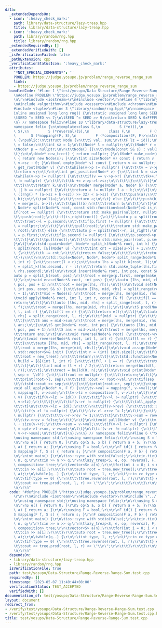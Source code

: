 ```yaml
---
data:
  _extendedDependsOn:
  - icon: ':heavy_check_mark:'
    path: library/data-structure/lazy-treap.hpp
    title: library/data-structure/lazy-treap.hpp
  - icon: ':heavy_check_mark:'
    path: library/random/rng.hpp
    title: library/random/rng.hpp
  _extendedRequiredBy: []
  _extendedVerifiedWith: []
  _isVerificationFailed: false
  _pathExtension: cpp
  _verificationStatusIcon: ':heavy_check_mark:'
  attributes:
    '*NOT_SPECIAL_COMMENTS*': ''
    PROBLEM: https://judge.yosupo.jp/problem/range_reverse_range_sum
    links:
    - https://judge.yosupo.jp/problem/range_reverse_range_sum
  bundledCode: "#line 1 \"test/yosupo/Data-Structure/Range-Reverse-Range-Sum.test.cpp\"\
    \n#define PROBLEM \"https://judge.yosupo.jp/problem/range_reverse_range_sum\"\r\
    \n\r\n#include <iostream>\r\n#include <vector>\r\n#line 4 \"library/data-structure/lazy-treap.hpp\"\
    \n#include <algorithm>\n#include <cassert>\n#include <chrono>\n#include <functional>\n\
    #include <tuple>\n#line 3 \"library/random/rng.hpp\"\n\nnamespace felix {\n\n\
    inline unsigned long long rng() {\n\tstatic unsigned long long SEED = std::chrono::steady_clock::now().time_since_epoch().count();\n\
    \tSEED ^= SEED << 7;\n\tSEED ^= SEED >> 9;\n\treturn SEED & 0xFFFFFFFFULL;\n}\n\
    \n} // namespace felix\n#line 10 \"library/data-structure/lazy-treap.hpp\"\n\n\
    namespace felix {\n\ntemplate<class S,\n         S (*e)(),\n         S (*op)(S,\
    \ S),\n         S (*reversal)(S),\n         class F,\n         F (*id)(),\n  \
    \       S (*mapping)(F, S),\n         F (*composition)(F, F)>\nstruct lazy_treap\
    \ {\npublic:\n\tstruct Node {\n\t\tS val, sum;\n\t\tF lz = id();\n\t\tbool rev\
    \ = false;\n\t\tint sz = 1;\n\t\tNode* l = nullptr;\n\t\tNode* r = nullptr;\n\t\
    \tNode* p = nullptr;\n\n\t\tNode() {}\n\t\tNode(const S& s) : val(s), sum(s) {}\n\
    \t};\n\n\tNode* new_tree() { return nullptr; }\n\tNode* make_node(const S& s)\
    \ { return new Node(s); }\n\n\tint size(Node* v) const { return v != nullptr ?\
    \ v->sz : 0; }\n\tbool empty(Node* v) const { return v == nullptr; }\n\n\tNode*\
    \ get_root(Node* v) {\n\t\twhile(v->p != nullptr) {\n\t\t\tv = v->p;\n\t\t}\n\t\
    \treturn v;\n\t}\n\n\tint get_position(Node* v) {\n\t\tint k = size(v->l);\n\t\
    \twhile(v->p != nullptr) {\n\t\t\tif(v == v->p->r) {\n\t\t\t\tk++;\n\t\t\t\tif(v->p->l\
    \ != nullptr) {\n\t\t\t\t\tk += v->p->l->sz;\n\t\t\t\t}\n\t\t\t}\n\t\t\tv = v->p;\n\
    \t\t}\n\t\treturn k;\n\t}\n\n\tNode* merge(Node* a, Node* b) {\n\t\tif(a == nullptr\
    \ || b == nullptr) {\n\t\t\treturn a != nullptr ? a : b;\n\t\t}\n\t\tif((int)\
    \ ((rng() * (a->sz + b->sz)) >> 32) < a->sz) {\n\t\t\tpush(a);\n\t\t\ta->r = merge(a->r,\
    \ b);\n\t\t\tpull(a);\n\t\t\treturn a;\n\t\t} else {\n\t\t\tpush(b);\n\t\t\tb->l\
    \ = merge(a, b->l);\n\t\t\tpull(b);\n\t\t\treturn b;\n\t\t}\n\t}\n\n\tstd::pair<Node*,\
    \ Node*> split(Node*& root, const std::function<bool(Node*)>& is_right) {\n\t\t\
    if(root == nullptr) {\n\t\t\treturn std::make_pair(nullptr, nullptr);\n\t\t}\n\
    \t\tpush(root);\n\t\tif(is_right(root)) {\n\t\t\tauto p = split(root->l, is_right);\n\
    \t\t\troot->l = p.second;\n\t\t\tif(p.first != nullptr) {\n\t\t\t\tp.first->p\
    \ = nullptr;\n\t\t\t}\n\t\t\tpull(root);\n\t\t\treturn std::make_pair(p.first,\
    \ root);\n\t\t} else {\n\t\t\tauto p = split(root->r, is_right);\n\t\t\troot->r\
    \ = p.first;\n\t\t\tif(p.second != nullptr) {\n\t\t\t\tp.second->p = nullptr;\n\
    \t\t\t}\n\t\t\tpull(root);\n\t\t\treturn std::make_pair(root, p.second);\n\t\t\
    }\n\t}\n\n\tstd::pair<Node*, Node*> split_k(Node*& root, int k) {\n\t\treturn\
    \ split(root, [&](Node* u) {\n\t\t\tint cnt = size(u->l) + 1;\n\t\t\tif(k >= cnt)\
    \ {\n\t\t\t\tk -= cnt;\n\t\t\t\treturn false;\n\t\t\t}\n\t\t\treturn true;\n\t\
    \t});\n\t}\n\n\tstd::tuple<Node*, Node*, Node*> split_range(Node*& root, int l,\
    \ int r) {\n\t\tassert(l < r);\n\t\tauto lhs = split_k(root, l);\n\t\tauto rhs\
    \ = split_k(lhs.second, r - l);\n\t\treturn std::make_tuple(lhs.first, rhs.first,\
    \ rhs.second);\n\t}\n\n\tvoid insert(Node*& root, int pos, const S& s) {\n\t\t\
    auto p = split_k(root, pos);\n\t\troot = merge(p.first, merge(make_node(s), p.second));\n\
    \t}\n\n\tvoid erase(Node*& root, int pos) {\n\t\tauto [lhs, mid, rhs] = split_range(root,\
    \ pos, pos + 1);\n\t\troot = merge(lhs, rhs);\n\t}\n\n\tvoid set(Node*& root,\
    \ int pos, const S& s) {\n\t\tauto [lhs, mid, rhs] = split_range(root, pos, pos\
    \ + 1);\n\t\t*mid = Node(s);\n\t\troot = merge(lhs, merge(mid, rhs));\n\t}\n\n\
    \tvoid apply(Node*& root, int l, int r, const F& f) {\n\t\tif(l == r) {\n\t\t\t\
    return;\n\t\t}\n\t\tauto [lhs, mid, rhs] = split_range(root, l, r);\n\t\tall_apply(mid,\
    \ f);\n\t\troot = merge(lhs, merge(mid, rhs));\n\t}\n\n\tS prod(Node*& root, int\
    \ l, int r) {\n\t\tif(l == r) {\n\t\t\treturn e();\n\t\t}\n\t\tauto [lhs, mid,\
    \ rhs] = split_range(root, l, r);\n\t\tif(mid != nullptr) {\n\t\t\tpush(mid);\n\
    \t\t}\n\t\tS ans = mid->sum;\n\t\troot = merge(lhs, merge(mid, rhs));\n\t\treturn\
    \ ans;\n\t}\n\n\tS get(Node*& root, int pos) {\n\t\tauto [lhs, mid, rhs] = split_range(root,\
    \ pos, pos + 1);\n\t\tS ans = mid->val;\n\t\troot = merge(lhs, merge(mid, rhs));\n\
    \t\treturn ans;\n\t}\n\n\tvoid reverse(Node*& root) {\n\t\troot->rev ^= 1;\n\t\
    }\n\n\tvoid reverse(Node*& root, int l, int r) {\n\t\tif(l == r) {\n\t\t\treturn;\n\
    \t\t}\n\t\tauto [lhs, mid, rhs] = split_range(root, l, r);\n\t\treverse(mid);\n\
    \t\troot = merge(lhs, merge(mid, rhs));\n\t}\n\n\tvoid assign(Node*& root, const\
    \ std::vector<S>& init) {\n\t\tint n = (int) init.size();\n\t\tif(n == 0) {\n\t\
    \t\troot = new_tree();\n\t\t\treturn;\n\t\t}\n\t\tstd::function<Node*(int, int)>\
    \ build = [&](int l, int r) {\n\t\t\tif(l + 1 == r) {\n\t\t\t\treturn make_node(init[l]);\n\
    \t\t\t}\n\t\t\tint mid = (l + r) / 2;\n\t\t\treturn merge(build(l, mid), build(mid,\
    \ r));\n\t\t};\n\t\troot = build(0, n);\n\t}\n\n\tvoid print(Node* root, char\
    \ sep = '\\0') {\n\t\tif(root == nullptr) {\n\t\t\treturn;\n\t\t}\n\t\tpush(root);\n\
    \t\tprint(root->l, sep);\n\t\tstd::cout << root->val;\n\t\tif(sep != '\\0') {\n\
    \t\t\tstd::cout << sep;\n\t\t}\n\t\tprint(root->r, sep);\n\t}\n\nprotected:\n\t\
    void all_apply(Node* v, F f) {\n\t\tv->val = mapping(f, v->val);\n\t\tv->sum =\
    \ mapping(f, v->sum);\n\t\tv->lz = composition(f, v->lz);\n\t}\n\n\tvoid push(Node*\
    \ v) {\n\t\tif(v->lz != id()) {\n\t\t\tif(v->l != nullptr) {\n\t\t\t\tall_apply(v->l,\
    \ v->lz);\n\t\t\t}\n\t\t\tif(v->r != nullptr) {\n\t\t\t\tall_apply(v->r, v->lz);\n\
    \t\t\t}\n\t\t\tv->lz = id();\n\t\t}\n\t\tif(v->rev) {\n\t\t\tstd::swap(v->l, v->r);\n\
    \t\t\tif(v->l != nullptr) {\n\t\t\t\tv->l->rev ^= 1;\n\t\t\t}\n\t\t\tif(v->r !=\
    \ nullptr) {\n\t\t\t\tv->r->rev ^= 1;\n\t\t\t}\n\t\t\tv->sum = reversal(v->sum);\n\
    \t\t\tv->rev = false;\n\t\t}\n\t}\n\n\tvoid pull(Node* v) {\n\t\tv->sz = 1 + size(v->l)\
    \ + size(v->r);\n\t\tv->sum = v->val;\n\t\tif(v->l != nullptr) {\n\t\t\tv->sum\
    \ = op(v->l->sum, v->sum);\n\t\t}\n\t\tif(v->r != nullptr) {\n\t\t\tv->sum = op(v->sum,\
    \ v->r->sum);\n\t\t}\n\t}\n};\n\n} // namespace felix\n#line 6 \"test/yosupo/Data-Structure/Range-Reverse-Range-Sum.test.cpp\"\
    \nusing namespace std;\r\nusing namespace felix;\r\n\r\nusing S = long long;\r\
    \n\r\nS e() { return 0; }\r\nS op(S a, S b) { return a + b; }\r\nS reversal(S\
    \ a) { return a; }\r\n\r\nusing F = bool;\r\n\r\nF id() { return false; }\r\n\
    S mapping(F f, S s) { return s; }\r\nF composition(F a, F b) { return false; }\r\
    \n\r\nint main() {\r\n\tios::sync_with_stdio(false);\r\n\tcin.tie(0);\r\n\tint\
    \ n, q;\r\n\tcin >> n >> q;\r\n\tlazy_treap<S, e, op, reversal, F, id, mapping,\
    \ composition> tree;\r\n\tvector<S> a(n);\r\n\tfor(int i = 0; i < n; i++) {\r\n\
    \t\tcin >> a[i];\r\n\t}\r\n\tauto root = tree.new_tree();\r\n\ttree.assign(root,\
    \ a);\r\n\twhile(q--) {\r\n\t\tint type, l, r;\r\n\t\tcin >> type >> l >> r;\r\
    \n\t\tif(type == 0) {\r\n\t\t\ttree.reverse(root, l, r);\r\n\t\t} else {\r\n\t\
    \t\tcout << tree.prod(root, l, r) << \"\\n\";\r\n\t\t}\r\n\t}\r\n\treturn 0;\r\
    \n}\r\n"
  code: "#define PROBLEM \"https://judge.yosupo.jp/problem/range_reverse_range_sum\"\
    \r\n\r\n#include <iostream>\r\n#include <vector>\r\n#include \"../../../library/data-structure/lazy-treap.hpp\"\
    \r\nusing namespace std;\r\nusing namespace felix;\r\n\r\nusing S = long long;\r\
    \n\r\nS e() { return 0; }\r\nS op(S a, S b) { return a + b; }\r\nS reversal(S\
    \ a) { return a; }\r\n\r\nusing F = bool;\r\n\r\nF id() { return false; }\r\n\
    S mapping(F f, S s) { return s; }\r\nF composition(F a, F b) { return false; }\r\
    \n\r\nint main() {\r\n\tios::sync_with_stdio(false);\r\n\tcin.tie(0);\r\n\tint\
    \ n, q;\r\n\tcin >> n >> q;\r\n\tlazy_treap<S, e, op, reversal, F, id, mapping,\
    \ composition> tree;\r\n\tvector<S> a(n);\r\n\tfor(int i = 0; i < n; i++) {\r\n\
    \t\tcin >> a[i];\r\n\t}\r\n\tauto root = tree.new_tree();\r\n\ttree.assign(root,\
    \ a);\r\n\twhile(q--) {\r\n\t\tint type, l, r;\r\n\t\tcin >> type >> l >> r;\r\
    \n\t\tif(type == 0) {\r\n\t\t\ttree.reverse(root, l, r);\r\n\t\t} else {\r\n\t\
    \t\tcout << tree.prod(root, l, r) << \"\\n\";\r\n\t\t}\r\n\t}\r\n\treturn 0;\r\
    \n}\r\n"
  dependsOn:
  - library/data-structure/lazy-treap.hpp
  - library/random/rng.hpp
  isVerificationFile: true
  path: test/yosupo/Data-Structure/Range-Reverse-Range-Sum.test.cpp
  requiredBy: []
  timestamp: '2023-05-07 11:40:44+08:00'
  verificationStatus: TEST_ACCEPTED
  verifiedWith: []
documentation_of: test/yosupo/Data-Structure/Range-Reverse-Range-Sum.test.cpp
layout: document
redirect_from:
- /verify/test/yosupo/Data-Structure/Range-Reverse-Range-Sum.test.cpp
- /verify/test/yosupo/Data-Structure/Range-Reverse-Range-Sum.test.cpp.html
title: test/yosupo/Data-Structure/Range-Reverse-Range-Sum.test.cpp
---
```

